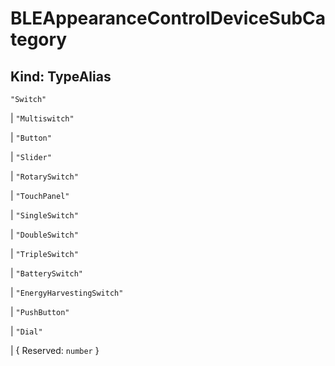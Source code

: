 # **BLEAppearanceControlDeviceSubCategory**

## **Kind: TypeAlias**

`"Switch"`

| `"Multiswitch"`

| `"Button"`

| `"Slider"`

| `"RotarySwitch"`

| `"TouchPanel"`

| `"SingleSwitch"`

| `"DoubleSwitch"`

| `"TripleSwitch"`

| `"BatterySwitch"`

| `"EnergyHarvestingSwitch"`

| `"PushButton"`

| `"Dial"`

| { Reserved: `number` }
